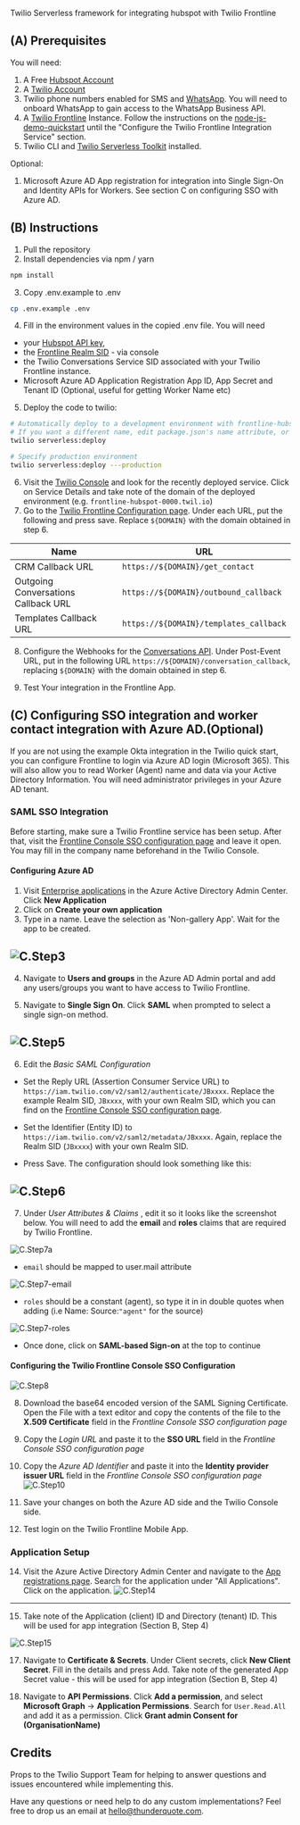Twilio Serverless framework for integrating hubspot with Twilio Frontline



## (A) Prerequisites
You will need:
1. A Free [Hubspot Account](https://www.hubspot.com)
2. A [Twilio Account](https://www.twilio.com) 
3. Twilio phone numbers enabled for SMS and [WhatsApp](https://www.twilio.com/whatsapp). You will need to onboard WhatsApp to gain access to the WhatsApp Business API.
4. A [Twilio Frontline](https://www.twilio.com/frontline) Instance. Follow the instructions on the [node-js-demo-quickstart](https://www.twilio.com/docs/frontline/nodejs-demo-quickstart) until the "Configure the Twilio Frontline Integration Service" section.
5. Twilio CLI and [Twilio Serverless Toolkit](https://www.twilio.com/docs/labs/serverless-toolkit) installed.

Optional:
1. Microsoft Azure AD App registration for integration into Single Sign-On and Identity APIs for Workers. See section C on configuring SSO with Azure AD.

## (B) Instructions

1. Pull the repository
2. Install dependencies via npm / yarn

```bash
npm install
```

3. Copy .env.example to .env 
```bash
cp .env.example .env
```
4. Fill in the environment values in the copied .env file. You will need 
- your [Hubspot API key](https://knowledge.hubspot.com/integrations/how-do-i-get-my-hubspot-api-key), 
- the [Frontline Realm SID](https://www.twilio.com/console/frontline/sso) - via console
- the Twilio Conversations Service SID associated with your Twilio Frontline instance.
- Microsoft Azure AD Application Registration App ID, App Secret and Tenant ID (Optional, useful for getting Worker Name etc)


5. Deploy the code to twilio:


```bash
# Automatically deploy to a development environment with frontline-hubspot as a name prefix. 
# If you want a different name, edit package.json's name attribute, or adjust .twilioserverlessrc
twilio serverless:deploy
```
```bash
# Specify production environment
twilio serverless:deploy ---production

```
6. Visit the [Twilio Console](https://www.twilio.com/console/functions/overview/services) and look for the recently deployed service. Click on Service Details and take note of the domain of the deployed environment (e.g. `frontline-hubspot-0000.twil.io`)
7. Go to the [Twilio Frontline Configuration page](https://www.twilio.com/console/frontline/configure). Under each URL, put the following and press save. Replace `${DOMAIN}` with the domain obtained in step 6.

|Name                                | URL                                   |
|------------------------------------|---------------------------------------|
|CRM Callback URL                    | `https://${DOMAIN}/get_contact`       |
|Outgoing Conversations Callback URL | `https://${DOMAIN}/outbound_callback` |
|Templates Callback URL              | `https://${DOMAIN}/templates_callback`|


8. Configure the Webhooks for the [Conversations API](https://www.twilio.com/console/conversations/configuration/webhooks). Under Post-Event URL, put in the following URL `https://${DOMAIN}/conversation_callback`, replacing `${DOMAIN}` with the domain obtained in step 6.

9. Test Your integration in the Frontline App.

## (C) Configuring SSO integration and worker contact integration with Azure AD.(Optional)
If you are not using the example Okta integration in the Twilio quick start, you can configure Frontline to login via Azure AD login (Microsoft 365). This will also allow you to read Worker (Agent) name and data via your Active Directory Information. You will need administrator privileges in your Azure AD tenant.


### SAML SSO Integration
Before starting, make sure a Twilio Frontline service has been setup. After that, visit the [Frontline Console SSO configuration page](https://www.twilio.com/console/frontline/sso) and leave it open. You may fill in the company name beforehand in the Twilio Console.

#### Configuring  Azure AD
1. Visit [Enterprise applications](https://aad.portal.azure.com/#blade/Microsoft_AAD_IAM/StartboardApplicationsMenuBlade/AllApps) in the Azure Active Directory Admin Center. Click **New Application**
2. Click on **Create your own application**
3. Type in a name. Leave the selection as 'Non-gallery App'. Wait for the app to be created.

![C.Step3](/readmefiles/C3.jpg)
---
4. Navigate to **Users and groups** in the Azure AD Admin portal and add any users/groups you want to have access to Twilio Frontline. 

5. Navigate to  **Single Sign On**. Click **SAML** when prompted to select a single sign-on method.

![C.Step5](/readmefiles/C5.jpg)
---
6. Edit the *Basic SAML Configuration* 
- Set the Reply URL (Assertion Consumer Service URL) to `https://iam.twilio.com/v2/saml2/authenticate/JBxxxx`. Replace the example Realm SID, `JBxxxx`, with your own Realm SID, which you can find on the [Frontline Console SSO configuration page](https://www.twilio.com/console/frontline/sso).

- Set the Identifier (Entity ID) to `https://iam.twilio.com/v2/saml2/metadata/JBxxxx`. Again, replace the Realm SID (`JBxxxx`) with your own Realm SID. 

- Press Save. The configuration should look something like this:

![C.Step6](/readmefiles/C6.jpg)
---
7. Under *User Attributes & Claims* , edit it so it looks like the screenshot below. You will need to add the **email** and **roles** claims that are required by Twilio Frontline. 

![C.Step7a](/readmefiles/C7a.jpg)
- `email` should be mapped to user.mail attribute

![C.Step7-email](/readmefiles/C7-email.jpg)

- `roles` should be a constant (agent), so type it in in double quotes when adding (i.e Name: Source:`"agent"` for the source)

![C.Step7-roles](/readmefiles/C7-roles.jpg)
- Once done, click on **SAML-based Sign-on** at the top to continue

#### Configuring the Twilio Frontline Console SSO Configuration
![C.Step8](/readmefiles/C8.jpg)

8. Download the base64 encoded version of the SAML Signing Certificate. Open the File with a text editor and copy the contents of the file to  the **X.509 Certificate** field in the *Frontline Console SSO configuration page*
9. Copy the *Login URL* and paste it to the **SSO URL** field in the *Frontline Console SSO configuration page*
10. Copy the *Azure AD Identifier*  and  paste it into the **Identity provider issuer URL** field in the *Frontline Console SSO configuration page*
![C.Step10](/readmefiles/C10.jpg)


11. Save your changes on both the Azure AD side and the Twilio Console side.
12. Test login on the Twilio Frontline Mobile App.


### Application Setup
14. Visit the Azure Active Directory Admin Center and navigate to the [App registrations page](https://aad.portal.azure.com/#blade/Microsoft_AAD_IAM/ActiveDirectoryMenuBlade/RegisteredApps). Search for the application under "All Applications". Click on the application.
![C.Step14](/readmefiles/C14.jpg)
---

15. Take note of the Application (client) ID and Directory (tenant) ID. This will be used for app integration (Section B, Step 4)

![C.Step15](/readmefiles/C15.jpg)

17. Navigate to **Certificate & Secrets**. Under Client secrets, click **New Client Secret**. Fill in the details and press Add. Take note of the generated App Secret value - this will be used for app integration (Section B, Step 4)

18. Navigate to **API Permissions**. Click **Add a permission**, and select **Microsoft Graph** ->  **Application Permissions**. Search for `User.Read.All` and add it as a permission. Click **Grant admin Consent for (OrganisationName)**


## Credits
Props to the Twilio Support Team for helping to answer questions and issues encountered while implementing this.

Have any questions or need help to do any custom implementations?
Feel free to drop us an email at hello@thunderquote.com.


